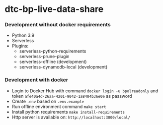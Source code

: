# dtc-bp-live-data-share

### Development without docker requirements

* Python 3.9
* Serverless
* Plugins:
    * serverless-python-requirements
    * serverless-prune-plugin
    * serverless-offline (development)
    * serverless-dynamodb-local (development)

### Development with docker

* Login to Docker Hub with command `docker login -u bpolreadonly` and token `afe40a4d-26aa-4201-9042-1a8404b36e0e` as
  password
* Create `.env` based on `.env.example`
* Run offline environment command `make start`
* Install python requirements `make install-requirements`
* Http server is available on: `http://localhost:3000/local/`
